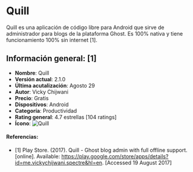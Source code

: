 # Quill

Quill es una aplicación de código libre para Android que sirve de administrador para blogs de la plataforma Ghost. Es 100% nativa y tiene funcionamiento 100% sin internet [1].

## Información general: [1]
- **Nombre**: Quill
- **Versión actual**: 2.1.0
- **Última acutalización**: Agosto 29
- **Autor**: Vicky Chijwani
- **Precio**: Gratis
- **Dispositivos**: Android
- **Categoría**: Productividad
- **Rating general**: 4.7 estrellas [104 ratings]
- **Ícono**: ![Quill](https://lh3.googleusercontent.com/eXvEYgkXHXRLnOUPSTqTVrcZtdso9WvOr8zhV1g8CU8idhOrc09Hz7xpEJ0BR_tA7dOe=w300-rw)

#### Referencias:
- [1] Play Store. (2017). Quill - Ghost blog admin with full offline support. [online]. Available: https://play.google.com/store/apps/details?id=me.vickychijwani.spectre&hl=en. [Accessed 19 August 2017]
